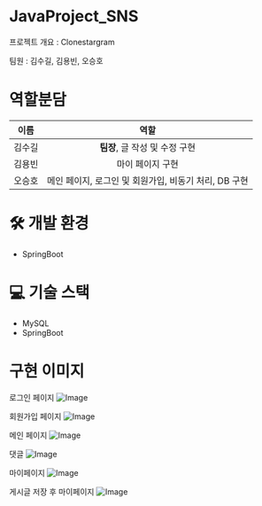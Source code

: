 # JavaProject_SNS

프로젝트 개요 : Clonestargram

팀원 : 김수길, 김용빈, 오승호

# 역할분담
| 이름 | 역할 |
| :---: | :---: |
| 김수길 | <b>팀장</b>,  글 작성 및 수정 구현|
| 김용빈 | 마이 페이지 구현 |
| 오승호 | 메인 페이지, 로그인 및 회원가입, 비동기 처리, DB 구현 |

# 🛠️ 개발 환경
- SpringBoot<br>

# 💻 기술 스택
- MySQL<br>
- SpringBoot<br>

# 구현 이미지

로그인 페이지
![Image](https://github.com/user-attachments/assets/0767b12d-2a4a-49e5-88cb-aa6240d0375b)

회원가입 페이지
![Image](https://github.com/user-attachments/assets/e85b5d20-c178-4901-892d-6e019ba30805)

메인 페이지
![Image](https://github.com/user-attachments/assets/56317dec-0349-47a7-8671-f6906cabb62b)

댓글
![Image](https://github.com/user-attachments/assets/7df86110-787c-46d5-ac44-f55cb8e8e1ed)

마이페이지
![Image](https://github.com/user-attachments/assets/dbbd956e-803c-44a0-ac6b-e94a88849124)

게시글 저장 후 마이페이지
![Image](https://github.com/user-attachments/assets/76e7bfab-27a6-4fb2-8419-5166079141af)
